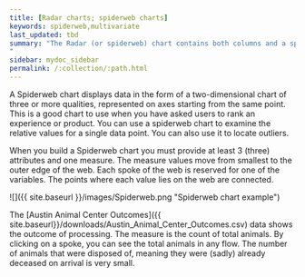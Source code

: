 ```yaml
---
title: [Radar charts; spiderweb charts]
keywords: spiderweb,multivariate
last_updated: tbd
summary: "The Radar (or spiderweb) chart contains both columns and a special type of line chart.
"
sidebar: mydoc_sidebar
permalink: /:collection/:path.html
---
```

A Spiderweb chart displays data in the form of a two-dimensional chart of three
or more qualities, represented on axes starting from the same point. This is a
good chart to use when you have asked users to rank an experience
or product. You can use a spiderweb chart to examine the relative values for a
single data point. You can also use it to locate outliers.

When you build a Spiderweb chart you must provide at least 3 (three)
attributes and one measure. The measure values move from smallest to the outer
edge of the web. Each spoke of the web is reserved for one of the variables. The
points where each value lies on the web are connected.

![]({{ site.baseurl }}/images/Spiderweb.png "Spiderweb chart example")

The [Austin Animal Center Outcomes]({{ site.baseurl}}/downloads/Austin_Animal_Center_Outcomes.csv) data shows the
outcome of processing. The measure is the count of total animals. By clicking on
a spoke, you can see the total animals in any flow. The number of animals that
were disposed of, meaning they were (sadly) already deceased on arrival is very
small.
